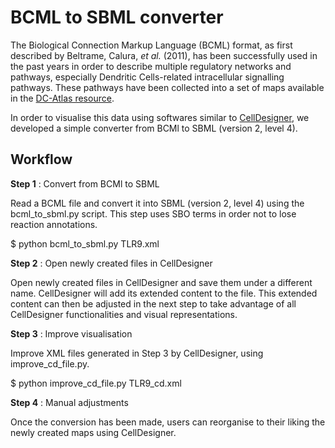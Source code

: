 # BCML to SBML converter

The Biological Connection Markup Language (BCML) format, as first described by Beltrame, Calura, *et al.* (2011), has been successfully used in the past years in order to describe multiple regulatory networks and pathways, especially Dendritic Cells-related intracellular signalling pathways. These pathways have been collected into a set of maps available in the [DC-Atlas resource](http://compbiotoolbox.fmach.it/DCATLAS.php).

In order to visualise this data using softwares similar to [CellDesigner](http://celldesigner.org/), we developed a simple converter from BCMl to SBML (version 2, level 4).


## Workflow

**Step 1** : Convert from BCMl to SBML

Read a BCML file and convert it into SBML (version 2, level 4) using the bcml_to_sbml.py script. This step uses SBO terms in order not to lose reaction annotations.

  $ python bcml_to_sbml.py TLR9.xml

**Step 2** : Open newly created files in CellDesigner

Open newly created files in CellDesigner and save them under a different name. CellDesigner will add its extended content to the file. This extended content can then be adjusted in the next step to take advantage of all CellDesigner functionalities and visual representations.

**Step 3** : Improve visualisation

Improve XML files generated in Step 3 by CellDesigner, using improve_cd_file.py.

  $ python improve_cd_file.py TLR9_cd.xml

**Step 4** : Manual adjustments

Once the conversion has been made, users can reorganise to their liking the newly created maps using CellDesigner.

